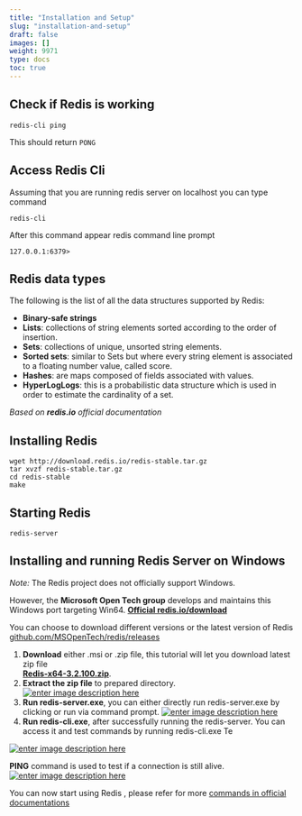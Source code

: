 ```yaml
---
title: "Installation and Setup"
slug: "installation-and-setup"
draft: false
images: []
weight: 9971
type: docs
toc: true
---
```


## Check if Redis is working      
    redis-cli ping

This should return `PONG`


## Access Redis Cli
Assuming that you are running redis server on localhost you can type command
``` 
redis-cli
```
After this command appear redis command line prompt
``` 
127.0.0.1:6379>
```


## Redis data types
The following is the list of all the data structures supported by Redis:
- **Binary-safe strings**
- **Lists**: collections of string elements sorted according to the order of insertion. 
- **Sets**: collections of unique, unsorted string elements.
- **Sorted sets**: similar to Sets but where every string element is associated to a floating number value, called score. 
- **Hashes**: are maps composed of fields associated with values.
- **HyperLogLogs**: this is a probabilistic data structure which is used in order to estimate the cardinality of a set. 

*Based on **redis.io** official documentation*

## Installing Redis

    wget http://download.redis.io/redis-stable.tar.gz
    tar xvzf redis-stable.tar.gz
    cd redis-stable
    make


## Starting Redis
    redis-server


## Installing and running Redis Server on Windows


*Note:* The Redis project does not officially support Windows.

 However, the **Microsoft Open Tech group** develops and maintains this Windows port targeting Win64. **[Official redis.io/download][1]**

You can choose to download different versions or the latest version of Redis [ github.com/MSOpenTech/redis/releases][2]


1.  **Download** either .msi or .zip file, this tutorial will let you download latest zip file  
[**Redis-x64-3.2.100.zip**][3].
2. **Extract the zip file** to  prepared directory.
[![enter image description here][4]][4]
3. **Run redis-server.exe**,   you can either directly run redis-server.exe by clicking or  run via command prompt.
[![enter image description here][5]][5]
4. **Run redis-cli.exe**, after successfully running the redis-server. You can access it and test commands by running redis-cli.exe
Te

  [![enter image description here][6]][6]

 **PING** command is used to test if a connection is still alive.
    [![enter image description here][7]][7]


You can now start  using Redis , please refer for more [commands in official documentations][8]  


  [1]: https://redis.io/download
  [2]: https://github.com/MSOpenTech/redis/releases
  [3]: https://github.com/MSOpenTech/redis/releases/download/win-3.2.100/Redis-x64-3.2.100.zip
  [4]: https://i.stack.imgur.com/7mhpp.png
  [5]: https://i.stack.imgur.com/lKqjc.png
  [6]: https://i.stack.imgur.com/BenT1.png
  [7]: https://i.stack.imgur.com/MA66K.png
  [8]: https://redis.io/commands

